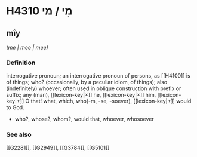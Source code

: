 # H4310 מִי / מי

## mîy

_(me | mee | mee)_

### Definition

interrogative pronoun; an interrogative pronoun of persons, as [[H4100]] is of things; who? (occasionally, by a peculiar idiom, of things); also (indefinitely) whoever; often used in oblique construction with prefix or suffix; any (man), [[lexicon-key|×]] he, [[lexicon-key|×]] him, [[lexicon-key|+]] O that! what, which, who(-m, -se, -soever), [[lexicon-key|+]] would to God.

- who?, whose?, whom?, would that, whoever, whosoever
### See also

[[G2281]], [[G2949]], [[G3784]], [[G5101]]


